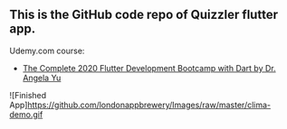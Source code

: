 ## This is the GitHub code repo of Quizzler flutter app.

Udemy.com course:
- [The Complete 2020 Flutter Development Bootcamp with Dart by Dr. Angela Yu](https://www.udemy.com/course/flutter-bootcamp-with-dart/)

![Finished App]https://github.com/londonappbrewery/Images/raw/master/clima-demo.gif
